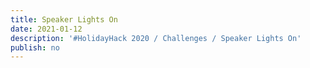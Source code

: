 ```yaml
---
title: Speaker Lights On
date: 2021-01-12
description: '#HolidayHack 2020 / Challenges / Speaker Lights On'
publish: no
---
```



